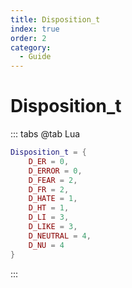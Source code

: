 ```yaml
---
title: Disposition_t
index: true
order: 2
category:
  - Guide
---
```


# Disposition_t
::: tabs
@tab Lua
```lua
Disposition_t = {
    D_ER = 0,
    D_ERROR = 0,
    D_FEAR = 2,
    D_FR = 2,
    D_HATE = 1,
    D_HT = 1,
    D_LI = 3,
    D_LIKE = 3,
    D_NEUTRAL = 4,
    D_NU = 4
}
```
:::